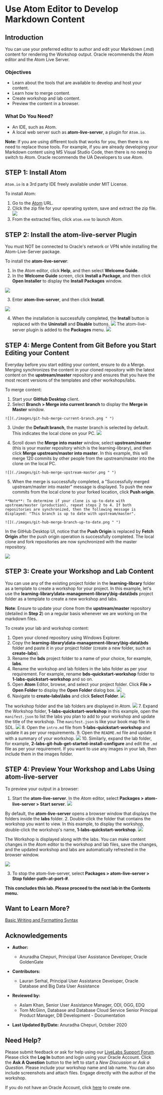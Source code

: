 # Use Atom Editor to Develop Markdown Content

## Introduction

You can use your preferred editor to author and edit your Markdown (.md) content for rendering the Workshop output. Oracle recommends the Atom editor and the Atom Live Server.

### Objectives

* Learn about the tools that are available to develop and host your content.
* Learn how to merge content.
* Create workshop and lab content.
* Preview the content in a browser.


### What Do You Need?
* An IDE, such as Atom.
* A local web server such as **atom-live-server**, a plugin for `Atom.io`.

**Note:** If you are using different tools that works for you, then there is no need to replace those tools. For example, if you are already developing your Markdown content using MS Visual Studio Code, then there is no need to switch to Atom. Oracle recommends the UA Developers to use Atom.


## **STEP 1:** Install Atom
`Atom.io` is a 3rd party IDE freely available under MIT License.

To install Atom:
1. Go to the [Atom](https://github.com/atom/atom/releases/tag/v1.51.0) URL.
2. Click the zip file  for your operating system, save and extract the zip file.
  ![](./images/use-atom-editor-download.png " ")
3. From the extracted files, click `atom.exe` to launch Atom.

## **STEP 2:** Install the atom-live-server Plugin
You must NOT be connected to Oracle's network or VPN while installing the Atom-Live-Server package.

To install the **atom-live-server**:
1. In the Atom editor, click **Help**, and then select **Welcome Guide**.
2. In the **Welcome Guide** screen, click **Install a Package**, and then click **Open Installer** to display the **Install Packages** window.

  ![](./images/use-atom-editor-welcome-install-package.png " ")

3. Enter **atom-live-server**, and then click **Install**.

  ![](./images/use-atom-editor-welcome-install-package-atom-live-server.png " ")

4. When the installation is successfully completed, the **Install** button is replaced with the **Uninstall** and **Disable** buttons.
  ![](./images/use-atom-editor-welcome-uninstall-disable.png " ")
The atom-live-server plugin is added to the **Packages** menu.
  ![](./images/use-atom-editor-welcome-atom-live-server-package-menu.png " ")

## **STEP 4:** Merge Content from Git Before you Start Editing your Content
  Everyday before you start editing your content, ensure to do a Merge.
  Merging synchronizes the content in your cloned repository with the latest content on the **upstream/master** repository and ensures that you have the most recent versions of the templates and other workshops/labs.

  To merge content:
  1. Start your **GitHub Desktop** client.
  2. Select **Branch > Merge into current branch** to display the **Merge in Master** window.

    ![](./images/git-hub-merge-current-branch.png " ")

  3. Under the **Default branch**, the master branch is selected by default. This indicates the local clone on your PC.
    ![](./images/git-hub-merge-local-clone-default-branch.png " ")

  4. Scroll down the **Merge into master** window, select **upstream/master** (this is your master repository which is the learning-library), and then click **Merge upstream/master into master**. In this example, this will merge 120 commits by other people from the upstream/master into the clone on the local PC.

    ![](./images/git-hub-merge-upstream-master.png " ")

  5. When the merge is successfully completed, a "Successfully merged upstream/master into master" message is displayed. To push the new commits from the local clone to your forked location, click **Push origin**.

    **Note**: To determine if your clone is up-to-date with upstream/master (production), repeat steps 2 to 4. If both repositories are synchronized, then the following message is displayed: "This branch is up to date with upstream/master".

    ![](./images/git-hub-merge-branch-up-to-date.png " ")

  In the GitHub Desktop UI, notice that the **Push Origin** is replaced by **Fetch Origin** after the push origin operation is successfully completed.  The local clone and fork repositories are now synchronized with the master repository.

  ![](./images/git-hub-merge-fetch-origin.png " ")

## **STEP 3:** Create your Workshop and Lab Content
You can use any of the existing project folder in the **learning-library** folder as a template to create a workshop for your project. In this example, let's use the **learning-library\data-management-library\big-data\bds** project folder as a template to create a new workshop and labs.

**Note**: Ensure to update your clone from the **upstream/master** repository (detailed in **Step 2**) on a regular basis whenever we are working on the markdown files.

To create your lab and workshop content:
1. Open your cloned repository using Windows Explorer.
2. Copy the **learning-library\data-management-library\big-data\bds** folder and paste it in your project folder (create a new folder, such as **create-labs**).
3. Rename the **bds** project folder to a name of your choice, for example, **labs**.
4. Rename the workshop and lab folders in the labs folder as per your requirement.  For example, rename **bds-quickstart-workshop** folder to **1-labs-quickstart-workshop** and so on.
5. Open **Atom** Editor, browse, and select your project folder. Click **File > Open Folder** to display the **Open Folder** dialog box.
  ![](./images/use-atom-editor-open-folder.png " ")
6. Navigate to **create-labs\labs** and click **Select Folder**.
  ![](./images/atom-editor-browse-select-lab.png " ")

  The workshop folder and the lab folders are displayed in Atom.
  ![](./images/use-atom-editor-folder-structure-in-atom.png " ")
7. Expand the Workshop folder, **1-labs-quickstart-workshop** in this example, open the `manifest.json` to list the labs you plan to add to your workshop and update the title of the workshop. The `manifest.json` is like your book map file in SDL.
  ![](./images/use-atom-editor-manifest-json.png " ")
8. Open the `intro.md` file from **1-labs-quickstart-workshop** and update it as per your requirements.
9. Open the `README.md` file and update it with a summary of your workshop.
    ![](./images/use-atom-editor-readme-update.png " ")
10. Similarly, expand the lab folder, for example, **2-labs-git-hub-get-started-install-configure** and edit the `.md` file as per your requirement. If you want to use any images in your lab, then include them in the images folder.

## **STEP 4:** Preview Your Workshop and Labs Using atom-live-server

To preview your output in a browser:
1. Start the **atom-live-server**. In the Atom editor, select **Packages > atom-live-server > Start server**.
  ![](./images/use-atom-editor-packages-start-live-server.png " ")

  By default, the **atom-live-server** opens a browser window that displays the folders inside the **labs** folder.
2. Double-click the folder that contains the workshop you want to view. In this example, to display the workshop, double-click the workshop's name, **1-labs-quickstart-workshop**.
  ![](./images/use-atom-editor-open-live-server.png " ")

  The Workshop is displayed along with the labs. You can make content changes in the Atom editor to the workshop and lab files, save the changes, and the updated workshop and labs are automatically refreshed in the browser window.

  ![](./images/use-atom-editor-workshop-output.png " ")

3. To stop the atom-live-server, select  **Packages > atom-live-server > Stop folder-path-at-port-#**.

**This concludes this lab. Please proceed to the next lab in the Contents menu.**

## Want to Learn More?
[Basic Writing and Formatting Syntax](https://docs.github.com/en/github/writing-on-github/basic-writing-and-formatting-syntax)

## Acknowledgements
* **Author:**
    * Anuradha Chepuri, Principal User Assistance Developer, Oracle GoldenGate
* **Contributors:**
    * Lauran Serhal, Principal User Assistance Developer, Oracle Database and Big Data User Assistance

* **Reviewed by:**  
    * Aslam Khan, Senior User Assistance Manager, ODI, OGG, EDQ
    * Tom McGinn, Database and Database Cloud Service Senior Principal Product Manager, DB Development - Documentation

* **Last Updated By/Date:** Anuradha Chepuri, October 2020

## Need Help?  
Please submit feedback or ask for help using our [LiveLabs Support Forum](https://community.oracle.com/tech/developers/categories/livelabsdiscussions). Please click the **Log In** button and login using your Oracle Account. Click the **Ask A Question** button to the left to start a *New Discussion* or *Ask a Question*.  Please include your workshop name and lab name.  You can also include screenshots and attach files.  Engage directly with the author of the workshop.

If you do not have an Oracle Account, click [here](https://profile.oracle.com/myprofile/account/create-account.jspx) to create one.
